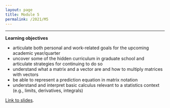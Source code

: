 ```yaml
---
layout: page
title: Module 5
permalink: /2021/M5
---
```


---
**Learning objectives**
- articulate both personal and work-related goals for the upcoming academic year/quarter
- uncover some of the hidden curriculum in graduate school and articulate strategies for continuing to do so
- understand what a matrix and a vector are and how to multiply matrices with vectors
- be able to represent a prediction equation in matrix notation
- understand and interpret basic calculus relevant to a statistics context (e.g., limits, derivatives, integrals)

[Link to slides](https://docs.google.com/presentation/d/1wDsXpOFQjNJWqpLFbjIMktkYaM23Hrtm17dS_A2gvm4/edit?usp=sharing).